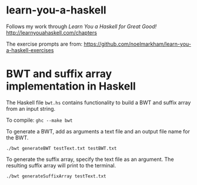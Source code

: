 # learn-you-a-haskell

Follows my work through *Learn You a Haskell for Great Good!* http://learnyouahaskell.com/chapters

The exercise prompts are from:  https://github.com/noelmarkham/learn-you-a-haskell-exercises


# BWT and suffix array implementation in Haskell

The Haskell file `bwt.hs` contains functionality to build a BWT and suffix array from an input string. 

To compile: `ghc --make bwt`

To generate a BWT, add as arguments a text file and an output file name for the BWT.
```
./bwt generateBWT testText.txt testBWT.txt
```

To generate the suffix array, specify the text file as an argument. The resulting suffix array will print to the terminal.
```
./bwt generateSuffixArray testText.txt
```
